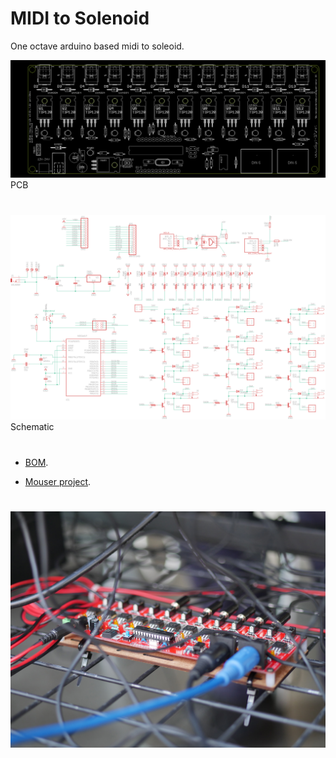 # MIDI to Solenoid

One octave arduino based midi to soleoid. 

![pcb](https://github.com/Ttreintaysiete/cacerolada/blob/master/midi_solenoides/hardware/Pcb.png)
PCB

#

![schematic](https://github.com/Ttreintaysiete/cacerolada/blob/master/midi_solenoides/hardware/midi_solenoids_schematic.png)
Schematic

#

- [BOM](https://docs.google.com/spreadsheets/d/1d-w44R-xqymzVt59jLZTZCNicCAste95suxFi2tH_vA/edit?usp=sharing).

- [Mouser project](https://www.mouser.es/ProjectManager/ProjectDetail.aspx?State=EDIT&ProjectGUID=a06f9f10-f855-447a-83ec-cde591ade13b).

#
![Automáticas](https://github.com/Ttreintaysiete/cacerolada/blob/master/midi_solenoides/documentation/midi%20solenoids.JPG)

